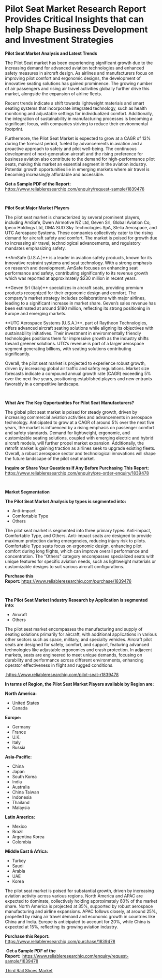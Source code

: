 <p><h1>Pilot Seat Market Research Report Provides Critical Insights that can help Shape Business Development and Investment Strategies</h1></p><p><strong>Pilot Seat Market Analysis and Latest Trends</strong></p>
<p><p>The Pilot Seat market has been experiencing significant growth due to the increasing demand for advanced aviation technologies and enhanced safety measures in aircraft design. As airlines and manufacturers focus on improving pilot comfort and ergonomic designs, the development of innovative seating solutions has gained prominence. The growing number of air passengers and rising air travel activities globally further drive this market, alongside the expansion of airline fleets.</p><p>Recent trends indicate a shift towards lightweight materials and smart seating systems that incorporate integrated technology, such as health monitoring and adjustable settings for individualized comfort. Additionally, the integration of sustainability in manufacturing processes is becoming a significant focus, with companies striving to reduce their environmental footprint.</p><p>Furthermore, the Pilot Seat Market is expected to grow at a CAGR of 13% during the forecast period, fueled by advancements in aviation and a proactive approach to safety and pilot well-being. The continuous development of next-generation aircraft and the rising preference for business aviation also contribute to the demand for high-performance pilot seats, making this market an essential segment in the aviation industry. Potential growth opportunities lie in emerging markets where air travel is becoming increasingly affordable and accessible.</p></p>
<p><strong>Get a Sample PDF of the Report:&nbsp;</strong> <a href="https://www.reliableresearchiq.com/enquiry/request-sample/1839478?utm_campaign=2821&utm_medium=2&utm_source=Github&utm_content=ia&utm_term=30032025&utm_id=pilot-seat">https://www.reliableresearchiq.com/enquiry/request-sample/1839478</a></p>
<p>&nbsp;</p>
<p><strong>Pilot Seat Major Market Players</strong></p>
<p><p>The pilot seat market is characterized by several prominent players, including AmSafe, Dwen Airmotive NZ Ltd, Geven Srl, Global Aviation Co, Ipeco Holdings Ltd, OMA SUD Sky Technologies SpA, Stelia Aerospace, and UTC Aerospace Systems. These companies collectively cater to the rising demand for aircraft safety and comfort. The market is poised for growth due to increasing air travel, technological advancements, and regulatory mandates emphasizing safety.</p><p>**AmSafe (U.S.A.)** is a leader in aviation safety products, known for its innovative restraint systems and seat technology. With a strong emphasis on research and development, AmSafe focuses on enhancing seat performance and safety, contributing significantly to its revenue growth which was reported at approximately $230 million in recent years.</p><p>**Geven Srl (Italy)** specializes in aircraft seats, providing premium products recognized for their ergonomic design and comfort. The company's market strategy includes collaborations with major airlines, leading to a significant increase in market share. Geven’s sales revenue has been estimated at around $180 million, reflecting its strong positioning in Europe and emerging markets.</p><p>**UTC Aerospace Systems (U.S.A.)**, part of Raytheon Technologies, offers advanced aircraft seating solutions while aligning its objectives with sustainability initiatives. Their investment in environmentally friendly technologies positions them for impressive growth as the industry shifts toward greener solutions. UTC’s revenue is part of a larger aerospace segment generating billions, with seating solutions contributing significantly.</p><p>Overall, the pilot seat market is projected to experience robust growth, driven by increasing global air traffic and safety regulations. Market size forecasts indicate a compound annual growth rate (CAGR) exceeding 5% over the next five years, positioning established players and new entrants favorably in a competitive landscape.</p></p>
<p>&nbsp;</p>
<p><strong>What Are The Key Opportunities For Pilot Seat Manufacturers?</strong></p>
<p><p>The global pilot seat market is poised for steady growth, driven by increasing commercial aviation activities and advancements in aerospace technology. Anticipated to grow at a CAGR of around 5% over the next five years, the market is influenced by a rising emphasis on passenger comfort and safety standards. Demand for lightweight, ergonomic, and customizable seating solutions, coupled with emerging electric and hybrid aircraft models, will further propel market expansion. Additionally, the retrofit market is gaining traction as airlines seek to upgrade existing fleets. Overall, a robust aerospace sector and technological innovations will shape the future landscape of the pilot seat market.</p></p>
<p><strong>Inquire or Share Your Questions If Any Before Purchasing This Report:</strong> <a href="https://www.reliableresearchiq.com/enquiry/pre-order-enquiry/1839478?utm_campaign=2821&utm_medium=2&utm_source=Github&utm_content=ia&utm_term=30032025&utm_id=pilot-seat">https://www.reliableresearchiq.com/enquiry/pre-order-enquiry/1839478</a></p>
<p>&nbsp;</p>
<p><strong>Market Segmentation</strong></p>
<p><strong>The Pilot Seat Market Analysis by types is segmented into:</strong></p>
<p><ul><li>Anti-impact</li><li>Comfortable Type</li><li>Others</li></ul></p>
<p><p>The pilot seat market is segmented into three primary types: Anti-impact, Comfortable Type, and Others. Anti-impact seats are designed to provide maximum protection during emergencies, reducing injury risk to pilots. Comfortable Type seats focus on ergonomic design, enhancing pilot comfort during long flights, which can improve overall performance and concentration. The "Others" category encompasses specialized seats with unique features for specific aviation needs, such as lightweight materials or customizable designs to suit various aircraft configurations.</p></p>
<p><strong>Purchase this Report:&nbsp;</strong><a href="https://www.reliableresearchiq.com/purchase/1839478?utm_campaign=2821&utm_medium=2&utm_source=Github&utm_content=ia&utm_term=30032025&utm_id=pilot-seat">https://www.reliableresearchiq.com/purchase/1839478</a></p>
<p>&nbsp;</p>
<p><strong>The Pilot Seat Market Industry Research by Application is segmented into:</strong></p>
<p><ul><li>Aircraft</li><li>Others</li></ul></p>
<p><p>The pilot seat market encompasses the manufacturing and supply of seating solutions primarily for aircraft, with additional applications in various other sectors such as space, military, and specialty vehicles. Aircraft pilot seats are designed for safety, comfort, and support, featuring advanced technologies like adjustable ergonomics and crash protection. In adjacent markets, seats are engineered to meet unique demands, focusing on durability and performance across different environments, enhancing operator effectiveness in flight and rugged conditions.</p></p>
<p><a href="https://www.reliableresearchiq.com/pilot-seat-r1839478?utm_campaign=2821&utm_medium=2&utm_source=Github&utm_content=ia&utm_term=30032025&utm_id=pilot-seat">&nbsp;https://www.reliableresearchiq.com/pilot-seat-r1839478</a></p>
<p><strong>In terms of Region, the Pilot Seat Market Players available by Region are:</strong></p>
<p>
    <p> <strong> North America: </strong>
        <ul>
            <li>United States</li>
            <li>Canada</li>
        </ul>
        </p> 
    <p> <strong> Europe: </strong>
        <ul>
            <li>Germany</li>
            <li>France</li>
            <li>U.K.</li>
            <li>Italy</li>
            <li>Russia</li>
        </ul>
        </p> 
    <p> <strong> Asia-Pacific: </strong>
        <ul>
            <li>China</li>
            <li>Japan</li>
            <li>South Korea</li>
            <li>India</li>
            <li>Australia</li>
            <li>China Taiwan</li>
            <li>Indonesia</li>
            <li>Thailand</li>
            <li>Malaysia</li>
        </ul>
        </p> 
    <p> <strong> Latin America: </strong>
        <ul>
            <li>Mexico</li>
            <li>Brazil</li>
            <li>Argentina Korea</li>
            <li>Colombia</li>
        </ul>
        </p> 
    <p> <strong> Middle East & Africa: </strong>
        <ul>
            <li>Turkey</li>
            <li>Saudi</li>
            <li>Arabia</li>
            <li>UAE</li>
            <li>Korea</li>
        </ul>
    </p>
    </p>
<p><p>The pilot seat market is poised for substantial growth, driven by increasing aviation activity across various regions. North America and APAC are expected to dominate, collectively holding approximately 60% of the market share. North America is projected at 35%, supported by robust aerospace manufacturing and airline expansions. APAC follows closely, at around 25%, propelled by rising air travel demand and economic growth in countries like China and India. Europe is anticipated to account for 20%, while China is expected at 15%, reflecting its growing aviation industry.</p></p>
<p><strong>Purchase this Report: </strong><a href="https://www.reliableresearchiq.com/purchase/1839478?utm_campaign=2821&utm_medium=2&utm_source=Github&utm_content=ia&utm_term=30032025&utm_id=pilot-seat">https://www.reliableresearchiq.com/purchase/1839478</a></p>
<p>&nbsp;<strong>Get a Sample PDF of the Report:&nbsp;&nbsp;</strong><a href="https://www.reliableresearchiq.com/enquiry/request-sample/1839478?utm_campaign=2821&utm_medium=2&utm_source=Github&utm_content=ia&utm_term=30032025&utm_id=pilot-seat">https://www.reliableresearchiq.com/enquiry/request-sample/1839478</a></p>
<p><strong></strong></p>
<p><p><a href="https://github.com/haaszgettre6/Market-Research-Report-List-1/blob/main/third-rail-shoes-market.md?utm_campaign=2821&utm_medium=2&utm_source=Github&utm_content=ia&utm_term=30032025&utm_id=pilot-seat">Third Rail Shoes Market</a></p></p>
